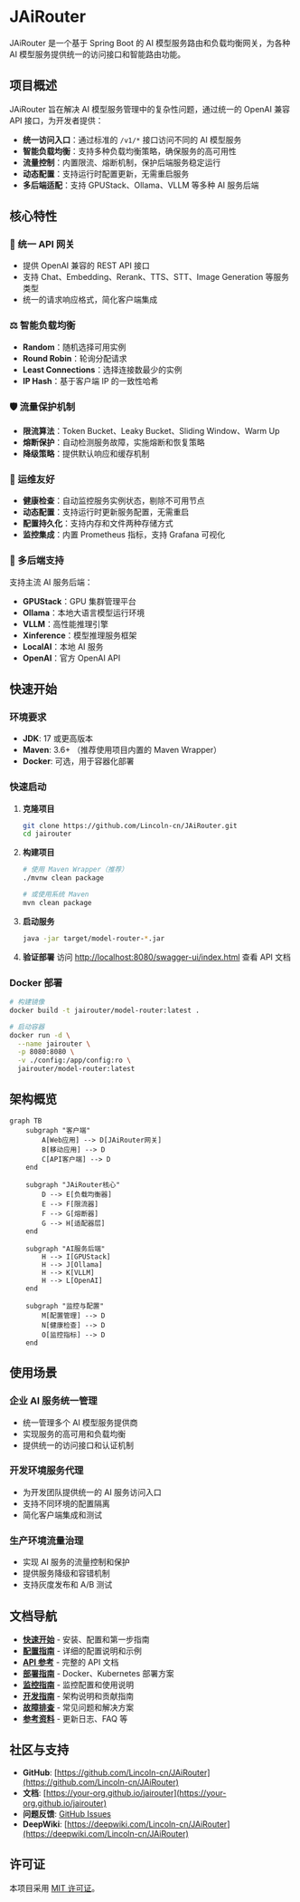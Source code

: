 # JAiRouter

JAiRouter 是一个基于 Spring Boot 的 AI 模型服务路由和负载均衡网关，为各种 AI 模型服务提供统一的访问接口和智能路由功能。

## 项目概述

JAiRouter 旨在解决 AI 模型服务管理中的复杂性问题，通过统一的 OpenAI 兼容 API 接口，为开发者提供：

- **统一访问入口**：通过标准的 `/v1/*` 接口访问不同的 AI 模型服务
- **智能负载均衡**：支持多种负载均衡策略，确保服务的高可用性
- **流量控制**：内置限流、熔断机制，保护后端服务稳定运行
- **动态配置**：支持运行时配置更新，无需重启服务
- **多后端适配**：支持 GPUStack、Ollama、VLLM 等多种 AI 服务后端

## 核心特性

### 🚀 统一 API 网关
- 提供 OpenAI 兼容的 REST API 接口
- 支持 Chat、Embedding、Rerank、TTS、STT、Image Generation 等服务类型
- 统一的请求响应格式，简化客户端集成

### ⚖️ 智能负载均衡
- **Random**：随机选择可用实例
- **Round Robin**：轮询分配请求
- **Least Connections**：选择连接数最少的实例
- **IP Hash**：基于客户端 IP 的一致性哈希

### 🛡️ 流量保护机制
- **限流算法**：Token Bucket、Leaky Bucket、Sliding Window、Warm Up
- **熔断保护**：自动检测服务故障，实施熔断和恢复策略
- **降级策略**：提供默认响应和缓存机制

### 🔧 运维友好
- **健康检查**：自动监控服务实例状态，剔除不可用节点
- **动态配置**：支持运行时更新服务配置，无需重启
- **配置持久化**：支持内存和文件两种存储方式
- **监控集成**：内置 Prometheus 指标，支持 Grafana 可视化

### 🔌 多后端支持
支持主流 AI 服务后端：
- **GPUStack**：GPU 集群管理平台
- **Ollama**：本地大语言模型运行环境
- **VLLM**：高性能推理引擎
- **Xinference**：模型推理服务框架
- **LocalAI**：本地 AI 服务
- **OpenAI**：官方 OpenAI API

## 快速开始

### 环境要求
- **JDK**: 17 或更高版本
- **Maven**: 3.6+ （推荐使用项目内置的 Maven Wrapper）
- **Docker**: 可选，用于容器化部署

### 快速启动

1. **克隆项目**
   ```bash
   git clone https://github.com/Lincoln-cn/JAiRouter.git
   cd jairouter
   ```

2. **构建项目**
   ```bash
   # 使用 Maven Wrapper（推荐）
   ./mvnw clean package
   
   # 或使用系统 Maven
   mvn clean package
   ```

3. **启动服务**
   ```bash
   java -jar target/model-router-*.jar
   ```

4. **验证部署**
   访问 [http://localhost:8080/swagger-ui/index.html](http://localhost:8080/swagger-ui/index.html) 查看 API 文档

### Docker 部署

```bash
# 构建镜像
docker build -t jairouter/model-router:latest .

# 启动容器
docker run -d \
  --name jairouter \
  -p 8080:8080 \
  -v ./config:/app/config:ro \
  jairouter/model-router:latest
```

## 架构概览

```mermaid
graph TB
    subgraph "客户端"
        A[Web应用] --> D[JAiRouter网关]
        B[移动应用] --> D
        C[API客户端] --> D
    end
    
    subgraph "JAiRouter核心"
        D --> E[负载均衡器]
        E --> F[限流器]
        F --> G[熔断器]
        G --> H[适配器层]
    end
    
    subgraph "AI服务后端"
        H --> I[GPUStack]
        H --> J[Ollama]
        H --> K[VLLM]
        H --> L[OpenAI]
    end
    
    subgraph "监控与配置"
        M[配置管理] --> D
        N[健康检查] --> D
        O[监控指标] --> D
    end
```

## 使用场景

### 企业 AI 服务统一管理
- 统一管理多个 AI 模型服务提供商
- 实现服务的高可用和负载均衡
- 提供统一的访问接口和认证机制

### 开发环境服务代理
- 为开发团队提供统一的 AI 服务访问入口
- 支持不同环境的配置隔离
- 简化客户端集成和测试

### 生产环境流量治理
- 实现 AI 服务的流量控制和保护
- 提供服务降级和容错机制
- 支持灰度发布和 A/B 测试

## 文档导航

- **[快速开始](getting-started/index.md)** - 安装、配置和第一步指南
- **[配置指南](configuration/index.md)** - 详细的配置说明和示例
- **[API 参考](api-reference/index.md)** - 完整的 API 文档
- **[部署指南](deployment/index.md)** - Docker、Kubernetes 部署方案
- **[监控指南](monitoring/index.md)** - 监控配置和使用说明
- **[开发指南](en/development/index.md)** - 架构说明和贡献指南
- **[故障排查](en/troubleshooting/index.md)** - 常见问题和解决方案
- **[参考资料](en/reference/index.md)** - 更新日志、FAQ 等

## 社区与支持

- **GitHub**: [https://github.com/Lincoln-cn/JAiRouter](https://github.com/Lincoln-cn/JAiRouter)
- **文档**: [https://your-org.github.io/jairouter](https://your-org.github.io/jairouter)
- **问题反馈**: [GitHub Issues](https://github.com/Lincoln-cn/JAiRouter/issues)
- **DeepWiki**: [https://deepwiki.com/Lincoln-cn/JAiRouter](https://deepwiki.com/Lincoln-cn/JAiRouter)

## 许可证

本项目采用 [MIT 许可证](https://github.com/Lincoln-cn/JAiRouter/blob/main/LICENSE)。